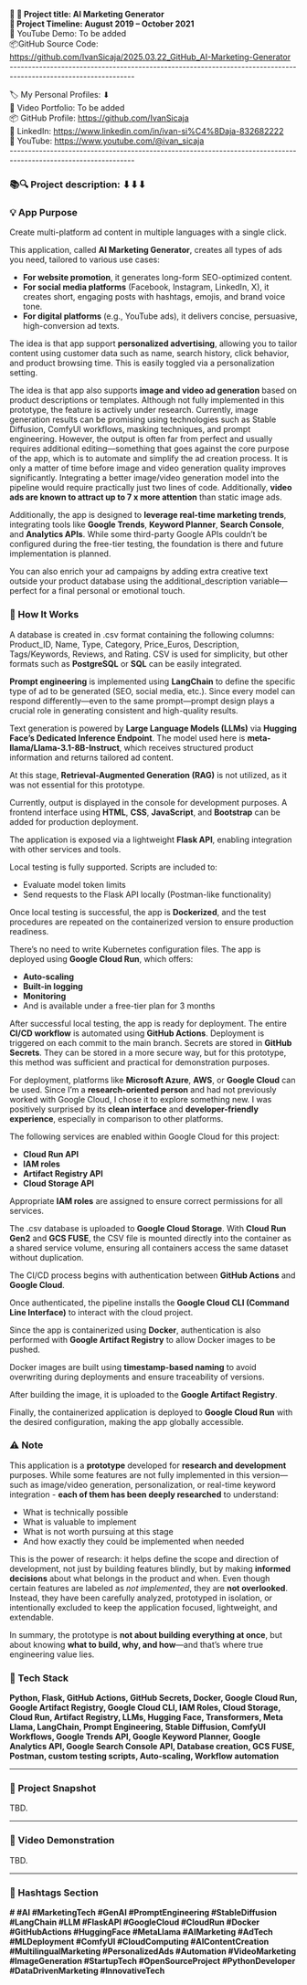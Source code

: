 **🧾 🎯 Project title: AI Marketing Generator  
📅 Project Timeline: August 2019 – October 2021**  
🎥 YouTube Demo: To be added  
📦GitHub Source Code: <https://github.com/IvanSicaja/2025.03.22_GitHub_AI-Marketing-Generator>  
\----------------------------------------------------------------------------------------------------------------

🏷️ My Personal Profiles: ⬇︎  
🎥 Video Portfolio: To be added  
📦 GitHub Profile: <https://github.com/IvanSicaja>  
🔗 LinkedIn: <https://www.linkedin.com/in/ivan-si%C4%8Daja-832682222>  
🎥 YouTube: <https://www.youtube.com/@ivan_sicaja>  
\----------------------------------------------------------------------------------------------------------------

### 📚🔍 Project description: ⬇︎⬇︎⬇︎

### 💡 App Purpose

Create multi-platform ad content in multiple languages with a single click.

This application, called **AI Marketing Generator**, creates all types of ads you need, tailored to various use cases:

- **For website promotion**, it generates long-form SEO-optimized content.
- **For social media platforms** (Facebook, Instagram, LinkedIn, X), it creates short, engaging posts with hashtags, emojis, and brand voice tone.
- **For digital platforms** (e.g., YouTube ads), it delivers concise, persuasive, high-conversion ad texts.

The idea is that app support **personalized advertising**, allowing you to tailor content using customer data such as name, search history, click behavior, and product browsing time. This is easily toggled via a personalization setting.

The idea is that app also supports **image and video ad generation** based on product descriptions or templates. Although not fully implemented in this prototype, the feature is actively under research. Currently, image generation results can be promising using technologies such as Stable Diffusion, ComfyUI workflows, masking techniques, and prompt engineering. However, the output is often far from perfect and usually requires additional editing—something that goes against the core purpose of the app, which is to automate and simplify the ad creation process. It is only a matter of time before image and video generation quality improves significantly. Integrating a better image/video generation model into the pipeline would require practically just two lines of code. Additionally, **video ads are known to attract up to 7 x more attention** than static image ads.

Additionally, the app is designed to **leverage real-time marketing trends**, integrating tools like **Google Trends**, **Keyword Planner**, **Search Console**, and **Analytics APIs**. While some third-party Google APIs couldn’t be configured during the free-tier testing, the foundation is there and future implementation is planned.

You can also enrich your ad campaigns by adding extra creative text outside your product database using the additional_description variable—perfect for a final personal or emotional touch.

### 🧠 How It Works

A database is created in .csv format containing the following columns: Product_ID, Name, Type, Category, Price_Euros, Description, Tags/Keywords, Reviews, and Rating. CSV is used for simplicity, but other formats such as **PostgreSQL** or **SQL** can be easily integrated.

**Prompt engineering** is implemented using **LangChain** to define the specific type of ad to be generated (SEO, social media, etc.). Since every model can respond differently—even to the same prompt—prompt design plays a crucial role in generating consistent and high-quality results.

Text generation is powered by **Large Language Models (LLMs)** via **Hugging Face’s Dedicated Inference Endpoint**. The model used here is **meta-llama/Llama-3.1-8B-Instruct**, which receives structured product information and returns tailored ad content.

At this stage, **Retrieval-Augmented Generation (RAG)** is not utilized, as it was not essential for this prototype.

Currently, output is displayed in the console for development purposes. A frontend interface using **HTML**, **CSS**, **JavaScript**, and **Bootstrap** can be added for production deployment.

The application is exposed via a lightweight **Flask API**, enabling integration with other services and tools.

Local testing is fully supported. Scripts are included to:

- Evaluate model token limits
- Send requests to the Flask API locally (Postman-like functionality)

Once local testing is successful, the app is **Dockerized**, and the test procedures are repeated on the containerized version to ensure production readiness.

There’s no need to write Kubernetes configuration files. The app is deployed using **Google Cloud Run**, which offers:

- **Auto-scaling**
- **Built-in logging**
- **Monitoring**
- And is available under a free-tier plan for 3 months

After successful local testing, the app is ready for deployment. The entire **CI/CD workflow** is automated using **GitHub Actions**. Deployment is triggered on each commit to the main branch. Secrets are stored in **GitHub Secrets**. They can be stored in a more secure way, but for this prototype, this method was sufficient and practical for demonstration purposes.

For deployment, platforms like **Microsoft Azure**, **AWS**, or **Google Cloud** can be used. Since I’m a **research-oriented person** and had not previously worked with Google Cloud, I chose it to explore something new. I was positively surprised by its **clean interface** and **developer-friendly experience**, especially in comparison to other platforms.

The following services are enabled within Google Cloud for this project:

- **Cloud Run API**
- **IAM roles**
- **Artifact Registry API**
- **Cloud Storage API**

Appropriate **IAM roles** are assigned to ensure correct permissions for all services.

The .csv database is uploaded to **Google Cloud Storage**. With **Cloud Run Gen2** and **GCS FUSE**, the CSV file is mounted directly into the container as a shared service volume, ensuring all containers access the same dataset without duplication.

The CI/CD process begins with authentication between **GitHub Actions** and **Google Cloud**.

Once authenticated, the pipeline installs the **Google Cloud CLI (Command Line Interface)** to interact with the cloud project.

Since the app is containerized using **Docker**, authentication is also performed with **Google Artifact Registry** to allow Docker images to be pushed.

Docker images are built using **timestamp-based naming** to avoid overwriting during deployments and ensure traceability of versions.

After building the image, it is uploaded to the **Google Artifact Registry**.

Finally, the containerized application is deployed to **Google Cloud Run** with the desired configuration, making the app globally accessible.

### ⚠️ Note

This application is a **prototype** developed for **research and development** purposes. While some features are not fully implemented in this version—such as image/video generation, personalization, or real-time keyword integration - **each of them has been deeply researched** to understand:

- What is technically possible
- What is valuable to implement
- What is not worth pursuing at this stage
- And how exactly they could be implemented when needed

This is the power of research: it helps define the scope and direction of development, not just by building features blindly, but by making **informed decisions** about what belongs in the product and when. Even though certain features are labeled as _not implemented_, they are **not overlooked**. Instead, they have been carefully analyzed, prototyped in isolation, or intentionally excluded to keep the application focused, lightweight, and extendable.

In summary, the prototype is **not about building everything at once**, but about knowing **what to build, why, and how**—and that’s where true engineering value lies.

### **🔧 Tech Stack**

**Python, Flask, GitHub Actions, GitHub Secrets, Docker, Google Cloud Run, Google Artifact Registry, Google Cloud CLI, IAM Roles, Cloud Storage, Cloud Run, Artifact Registry, LLMs, Hugging Face, Transformers, Meta Llama, LangChain, Prompt Engineering, Stable Diffusion, ComfyUI Workflows, Google Trends API, Google Keyword Planner, Google Analytics API, Google Search Console API, Database creation, GCS FUSE, Postman, custom testing scripts, Auto-scaling, Workflow automation**

---

### 📸 Project Snapshot

TBD.

---

### 🎥 Video Demonstration

TBD.

---


### **📣 Hashtags Section**

**\# #AI #MarketingTech #GenAI #PromptEngineering #StableDiffusion #LangChain #LLM #FlaskAPI #GoogleCloud #CloudRun #Docker #GitHubActions #HuggingFace #MetaLlama #AIMarketing #AdTech #MLDeployment #ComfyUI #CloudComputing #AIContentCreation #MultilingualMarketing #PersonalizedAds #Automation #VideoMarketing #ImageGeneration #StartupTech #OpenSourceProject #PythonDeveloper #DataDrivenMarketing #InnovativeTech**

